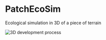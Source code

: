 # PatchEcoSim
Ecological simulation in 3D of a piece of terrain

![3D development process](https://github.com/PedroLander/PatchEcoSim/blob/develop/gallery/Figure_1.png)